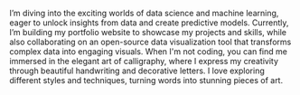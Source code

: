 I’m diving into the exciting worlds of data science and machine learning, eager to unlock insights from data and create predictive models. Currently, I’m building my portfolio website to showcase my projects and skills, while also collaborating on an open-source data visualization tool that transforms complex data into engaging visuals. When I'm not coding, you can find me immersed in the elegant art of calligraphy, where I express my creativity through beautiful handwriting and decorative letters. I love exploring different styles and techniques, turning words into stunning pieces of art.

